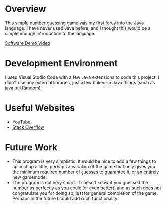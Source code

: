 # Overview

This simple number guessing game was my first foray into the Java language. I have never used Java before, and I thought this would be a simple enough introduction to the language.

[Software Demo Video](https://youtu.be/mA-wa5QuuBU)

# Development Environment

I used Visual Studio Code with a few Java extensions to code this project. I didn't use any external libraries, just a few baked-in Java things (such as java.util.Random).

# Useful Websites

- [YouTube](https://youtube.com)
- [Stack Overflow](https://stackoverflow.com)

# Future Work

- This program is very simplistic. It would be nice to add a few things to spice it up a little, perhaps a variation of the game that only gives you the minimum required number of guesses to guarantee it, or an entirely new gamemode.
- The program is not very smart. It doesn't know if you guessed the number as perfectly as you could (or even better), and as such does not congratulate you for doing so, just for general completion of the game. Perhaps in the future I could add such functionality.